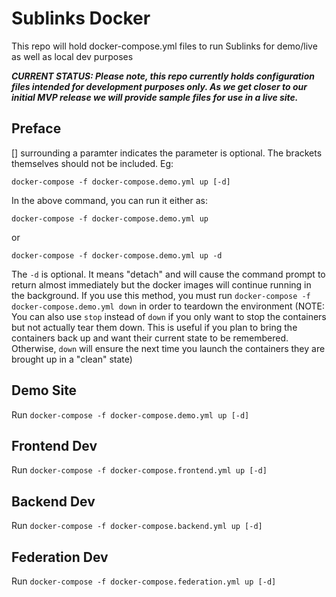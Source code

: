 # Sublinks Docker

This repo will hold docker-compose.yml files to run Sublinks for demo/live as well as local dev purposes

***CURRENT STATUS: Please note, this repo currently holds configuration files intended for development purposes only. As we get closer to our initial MVP release we will provide sample files for use in a live site.***

## Preface

[] surrounding a paramter indicates the parameter is optional. The brackets themselves should not be included. Eg:

```
docker-compose -f docker-compose.demo.yml up [-d]
```

In the above command, you can run it either as:

```
docker-compose -f docker-compose.demo.yml up
```

or

```
docker-compose -f docker-compose.demo.yml up -d
```

The `-d` is optional. It means "detach" and will cause the command prompt to return almost immediately but the docker images will continue running in the background.  If you use this method, you must run `docker-compose -f docker-compose.demo.yml down` in order to teardown the environment (NOTE: You can also use `stop` instead of `down` if you only want to stop the containers but not actually tear them down. This is useful if you plan to bring the containers back up and want their current state to be remembered. Otherwise, `down` will ensure the next time you launch the containers they are brought up in a "clean" state)

## Demo Site

Run `docker-compose -f docker-compose.demo.yml up [-d]`

## Frontend Dev

Run `docker-compose -f docker-compose.frontend.yml up [-d]`

## Backend Dev

Run `docker-compose -f docker-compose.backend.yml up [-d]`

## Federation Dev

Run `docker-compose -f docker-compose.federation.yml up [-d]`

